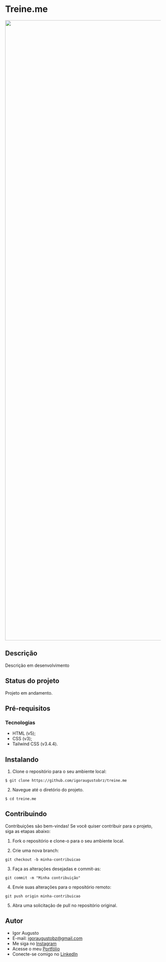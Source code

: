 # Treine.me

<div align="center">
<img src="" width="2000px" alt="Imagem do site" title="Imagem do site"/>
</div>

## Descrição

Descrição em desenvolvimento

## Status do projeto

Projeto em andamento.

## Pré-requisitos

### Tecnologias

- HTML (v5);
- CSS (v3);
- Tailwind CSS (v3.4.4).

## Instalando

1. Clone o repositório para o seu ambiente local:

```
$ git clone https://github.com/igoraugustobrz/treine.me
```

2. Navegue até o diretório do projeto.

```
$ cd treine.me
```

## Contribuindo

Contribuições são bem-vindas! Se você quiser contribuir para o projeto, siga as etapas abaixo:

1. Fork o repositório e clone-o para o seu ambiente local.

2. Crie uma nova branch:

```
git checkout -b minha-contribuicao
```

3. Faça as alterações desejadas e commit-as:

```
git commit -m "Minha contribuição"
```

4. Envie suas alterações para o repositório remoto:

```
git push origin minha-contribuicao
```

5. Abra uma solicitação de pull no repositório original.

## Autor

- Igor Augusto
- E-mail: igoraugustobz@gmail.com
- Me siga no [Instagram](https://www.instagram.com/iaugusto__/)
- Acesse o meu [Portfólio](https://iaugusto.vercel.app/)
- Conecte-se comigo no [LinkedIn](https://www.linkedin.com/in/igorbrz/)
